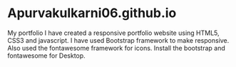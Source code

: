 # Apurvakulkarni06.github.io
My portfolio
I have created a responsive portfolio website using HTML5, CSS3 and javascript.
I have used Bootstrap framework to make responsive.
Also used the fontawesome framework for icons.
Install the bootstrap and fontawesome for Desktop.
